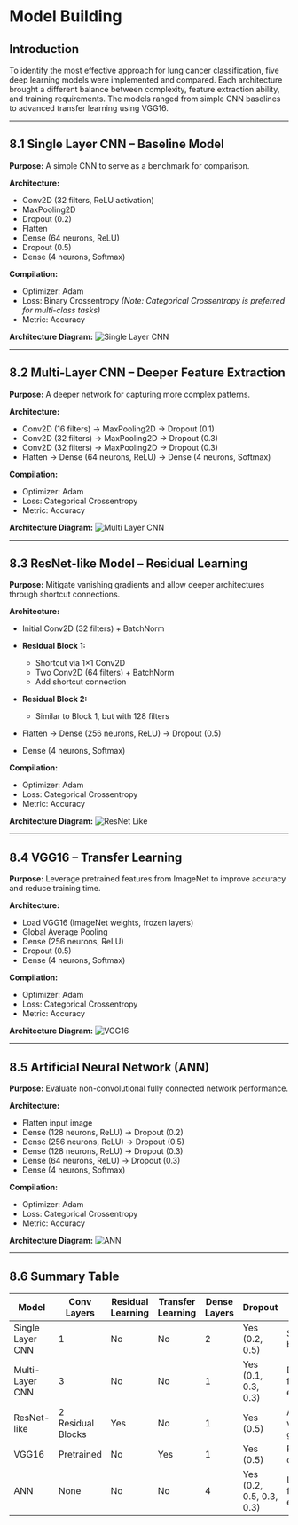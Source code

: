 # **Model Building**

## **Introduction**

To identify the most effective approach for lung cancer classification, five deep learning models were implemented and compared.
Each architecture brought a different balance between complexity, feature extraction ability, and training requirements.
The models ranged from simple CNN baselines to advanced transfer learning using VGG16.

---

## **8.1 Single Layer CNN – Baseline Model**

**Purpose:**
A simple CNN to serve as a benchmark for comparison.

**Architecture:**

* Conv2D (32 filters, ReLU activation)
* MaxPooling2D
* Dropout (0.2)
* Flatten
* Dense (64 neurons, ReLU)
* Dropout (0.5)
* Dense (4 neurons, Softmax)

**Compilation:**

* Optimizer: Adam
* Loss: Binary Crossentropy *(Note: Categorical Crossentropy is preferred for multi-class tasks)*
* Metric: Accuracy

**Architecture Diagram:**
![Single Layer CNN](Modal_Structure/Single_L_CNN.png)

---

## **8.2 Multi-Layer CNN – Deeper Feature Extraction**

**Purpose:**
A deeper network for capturing more complex patterns.

**Architecture:**

* Conv2D (16 filters) → MaxPooling2D → Dropout (0.1)
* Conv2D (32 filters) → MaxPooling2D → Dropout (0.3)
* Conv2D (32 filters) → MaxPooling2D → Dropout (0.3)
* Flatten → Dense (64 neurons, ReLU) → Dense (4 neurons, Softmax)

**Compilation:**

* Optimizer: Adam
* Loss: Categorical Crossentropy
* Metric: Accuracy

**Architecture Diagram:**
![Multi Layer CNN](Modal_Structure/MULTI_L_CNN.png)

---

## **8.3 ResNet-like Model – Residual Learning**

**Purpose:**
Mitigate vanishing gradients and allow deeper architectures through shortcut connections.

**Architecture:**

* Initial Conv2D (32 filters) + BatchNorm
* **Residual Block 1:**

  * Shortcut via 1×1 Conv2D
  * Two Conv2D (64 filters) + BatchNorm
  * Add shortcut connection
* **Residual Block 2:**

  * Similar to Block 1, but with 128 filters
* Flatten → Dense (256 neurons, ReLU) → Dropout (0.5)
* Dense (4 neurons, Softmax)

**Compilation:**

* Optimizer: Adam
* Loss: Categorical Crossentropy
* Metric: Accuracy

**Architecture Diagram:**
![ResNet Like](Modal_Structure/ResNet.png)

---

## **8.4 VGG16 – Transfer Learning**

**Purpose:**
Leverage pretrained features from ImageNet to improve accuracy and reduce training time.

**Architecture:**

* Load VGG16 (ImageNet weights, frozen layers)
* Global Average Pooling
* Dense (256 neurons, ReLU)
* Dropout (0.5)
* Dense (4 neurons, Softmax)

**Compilation:**

* Optimizer: Adam
* Loss: Categorical Crossentropy
* Metric: Accuracy

**Architecture Diagram:**
![VGG16](Modal_Structure/VGG.png)

---

## **8.5 Artificial Neural Network (ANN)**

**Purpose:**
Evaluate non-convolutional fully connected network performance.

**Architecture:**

* Flatten input image
* Dense (128 neurons, ReLU) → Dropout (0.2)
* Dense (256 neurons, ReLU) → Dropout (0.5)
* Dense (128 neurons, ReLU) → Dropout (0.3)
* Dense (64 neurons, ReLU) → Dropout (0.3)
* Dense (4 neurons, Softmax)

**Compilation:**

* Optimizer: Adam
* Loss: Categorical Crossentropy
* Metric: Accuracy

**Architecture Diagram:**
![ANN](Modal_Structure/ANN.png)

---

## **8.6 Summary Table**

| Model            | Conv Layers       | Residual Learning | Transfer Learning | Dense Layers | Dropout                  | Notes                            |
| ---------------- | ----------------- | ----------------- | ----------------- | ------------ | ------------------------ | -------------------------------- |
| Single Layer CNN | 1                 | No                | No                | 2            | Yes (0.2, 0.5)           | Simple baseline                  |
| Multi-Layer CNN  | 3                 | No                | No                | 1            | Yes (0.1, 0.3, 0.3)      | Deeper feature extraction        |
| ResNet-like      | 2 Residual Blocks | Yes               | No                | 1            | Yes (0.5)                | Avoids vanishing gradients       |
| VGG16            | Pretrained        | No                | Yes               | 1            | Yes (0.5)                | Fast convergence                 |
| ANN              | None              | No                | No                | 4            | Yes (0.2, 0.5, 0.3, 0.3) | Lacks spatial feature extraction |